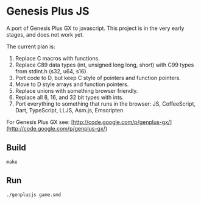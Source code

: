 
Genesis Plus JS
=====

A port of Genesis Plus GX to javascript. This project is in 
the very early stages, and does not work yet.

The current plan is:

1.  Replace C macros with functions.
2.  Replace C89 data types (int, unsigned long long, short) with C99 types from stdint.h (s32, u64, s16).
3.  Port code to D, but keep C style of pointers and function pointers.
4.  Move to D style arrays and function pointers.
5.  Replace unions with something browser friendly.
6.  Replace all 8, 16, and 32 bit types with ints.
7.  Port everything to something that runs in the browser: JS, CoffeeScript, Dart, TypeScript, LLJS, Asm.js, Emscripten



For Genesis Plus GX see:
[http://code.google.com/p/genplus-gx/](http://code.google.com/p/genplus-gx/)

Build
-----

    make


Run
-----

    ./genplusjs game.smd

